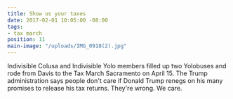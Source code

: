 ```yaml
---
title: Show us your taxes
date: 2017-02-01 10:05:00 -08:00
tags:
- tax march
position: 11
main-image: "/uploads/IMG_0918(2).jpg"
---
```


Indivisible Colusa and Indivisible Yolo members filled up two Yolobuses and rode from Davis to the Tax March Sacramento on April 15. The Trump administration says people don't care if Donald Trump renegs on his many promises to release his tax returns. They're wrong. We care.